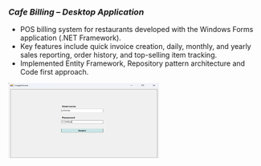 ### *Cafe Billing – Desktop Application*
- POS billing system for restaurants developed with the Windows Forms application (.NET    Framework).
- Key features include quick invoice creation, daily, monthly, and yearly sales reporting, order history, and top-selling item tracking.
- Implemented Entity Framework, Repository pattern architecture and Code first approach.

<img src="https://github.com/rasel3780/CafeBilling/blob/documentation/Project%20images/loginForm.png" alt="Login Form" width="300" height="150">


